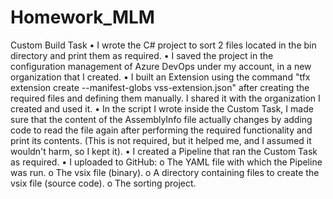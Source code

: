 # Homework_MLM
Custom Build Task
• I wrote the C# project to sort 2 files located in the bin directory and print them as required.
• I saved the project in the configuration management of Azure DevOps under my account, in a new organization that I created.
• I built an Extension using the command "tfx extension create --manifest-globs vss-extension.json" after creating the required files and defining them manually. I shared it with the organization I created and used it.
• In the script I wrote inside the Custom Task, I made sure that the content of the AssemblyInfo file actually changes by adding code to read the file again after performing the required functionality and print its contents. (This is not required, but it helped me, and I assumed it wouldn't harm, so I kept it).
• I created a Pipeline that ran the Custom Task as required.
• I uploaded to GitHub:
  o The YAML file with which the Pipeline was run.
  o The vsix file (binary).
  o A directory containing files to create the vsix file (source code).
  o The sorting project.
